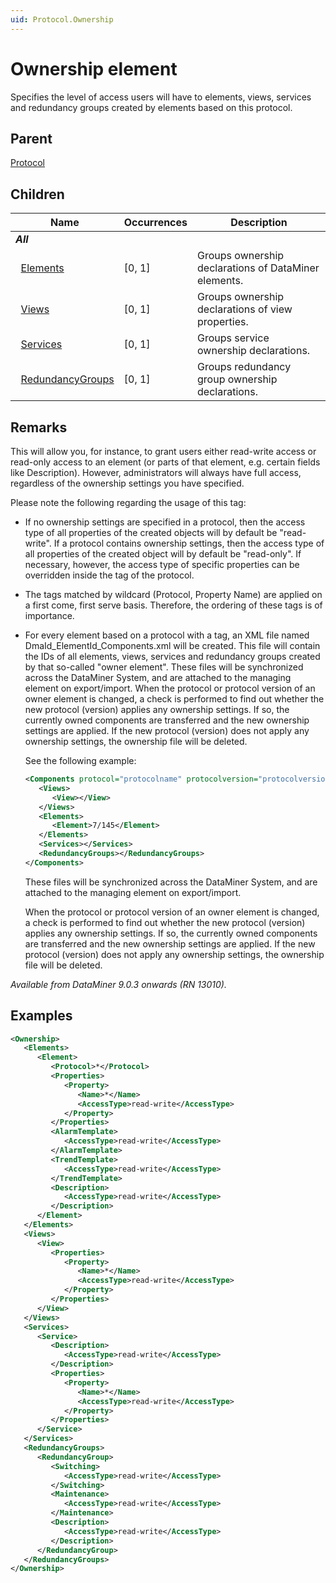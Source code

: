 ```yaml
---
uid: Protocol.Ownership
---
```


# Ownership element

Specifies the level of access users will have to elements, views, services and redundancy groups created by elements based on this protocol.

## Parent

[Protocol](xref:Protocol)

## Children

|Name|Occurrences|Description|
|--- |--- |--- |
|***All***|||
|&nbsp;&nbsp;[Elements](xref:Protocol.Ownership.Elements)|[0, 1]|Groups ownership declarations of DataMiner elements.|
|&nbsp;&nbsp;[Views](xref:Protocol.Ownership.Views)|[0, 1]|Groups ownership declarations of view properties.|
|&nbsp;&nbsp;[Services](xref:Protocol.Ownership.Services)|[0, 1]|Groups service ownership declarations.|
|&nbsp;&nbsp;[RedundancyGroups](xref:Protocol.Ownership.RedundancyGroups)|[0, 1]|Groups redundancy group ownership declarations.|

## Remarks

This will allow you, for instance, to grant users either read-write access or read-only access to an element (or parts of that element, e.g. certain fields like Description). However, administrators will always have full access, regardless of the ownership settings you have specified.

Please note the following regarding the usage of this tag:

- If no ownership settings are specified in a protocol, then the access type of all properties of the created objects will by default be "read-write". If a protocol contains ownership settings, then the access type of all properties of the created object will by default be "read-only". If necessary, however, the access type of specific properties can be overridden inside the tag of the protocol.
- The tags matched by wildcard (Protocol, Property Name) are applied on a first come, first serve basis. Therefore, the ordering of these tags is of importance.
- For every element based on a protocol with a tag, an XML file named DmaId_ElementId_Components.xml will be created. This file will contain the IDs of all elements, views, services and redundancy groups created by that so-called "owner element". These files will be synchronized across the DataMiner System, and are attached to the managing element on export/import. When the protocol or protocol version of an owner element is changed, a check is performed to find out whether the new protocol (version) applies any ownership settings. If so, the currently owned components are transferred and the new ownership settings are applied. If the new protocol (version) does not apply any ownership settings, the ownership file will be deleted.

  See the following example:

    ```xml
    <Components protocol="protocolname" protocolversion="protocolversion">
       <Views>
          <View></View>
       </Views>
       <Elements>
          <Element>7/145</Element>
       </Elements>
       <Services></Services>
       <RedundancyGroups></RedundancyGroups>
    </Components>
    ```

  These files will be synchronized across the DataMiner System, and are attached to the managing element on export/import.

  When the protocol or protocol version of an owner element is changed, a check is performed to find out whether the new protocol (version) applies any ownership settings. If so, the currently owned components are transferred and the new ownership settings are applied. If the new protocol (version) does not apply any ownership settings, the ownership file will be deleted.

*Available from DataMiner 9.0.3 onwards (RN 13010).*

## Examples

```xml
<Ownership>
   <Elements>
      <Element>
         <Protocol>*</Protocol>
         <Properties>
            <Property>
               <Name>*</Name>
               <AccessType>read-write</AccessType>
            </Property>
         </Properties>
         <AlarmTemplate>
            <AccessType>read-write</AccessType>
         </AlarmTemplate>
         <TrendTemplate>
            <AccessType>read-write</AccessType>
         </TrendTemplate>
         <Description>
            <AccessType>read-write</AccessType>
         </Description>
      </Element>
   </Elements>
   <Views>
      <View>
         <Properties>
            <Property>
               <Name>*</Name>
               <AccessType>read-write</AccessType>
            </Property>
         </Properties>
      </View>
   </Views>
   <Services>
      <Service>
         <Description>
            <AccessType>read-write</AccessType>
         </Description>
         <Properties>
            <Property>
               <Name>*</Name>
               <AccessType>read-write</AccessType>
            </Property>
         </Properties>
      </Service>
   </Services>
   <RedundancyGroups>
      <RedundancyGroup>
         <Switching>
            <AccessType>read-write</AccessType>
         </Switching>
         <Maintenance>
            <AccessType>read-write</AccessType>
         </Maintenance>
         <Description>
            <AccessType>read-write</AccessType>
         </Description>
      </RedundancyGroup>
   </RedundancyGroups>
</Ownership>
```
